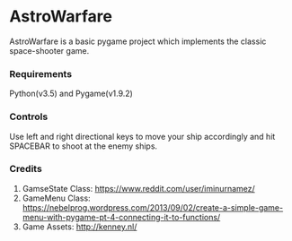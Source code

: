 # AstroWarfare

AstroWarfare is a basic pygame project which implements the classic space-shooter game.

### Requirements

Python(v3.5) and Pygame(v1.9.2)

### Controls

Use left and right directional keys to move your ship accordingly and hit SPACEBAR to shoot at the enemy ships.

### Credits

1. GamseState Class: https://www.reddit.com/user/iminurnamez/
2. GameMenu Class: https://nebelprog.wordpress.com/2013/09/02/create-a-simple-game-menu-with-pygame-pt-4-connecting-it-to-functions/
3. Game Assets: http://kenney.nl/